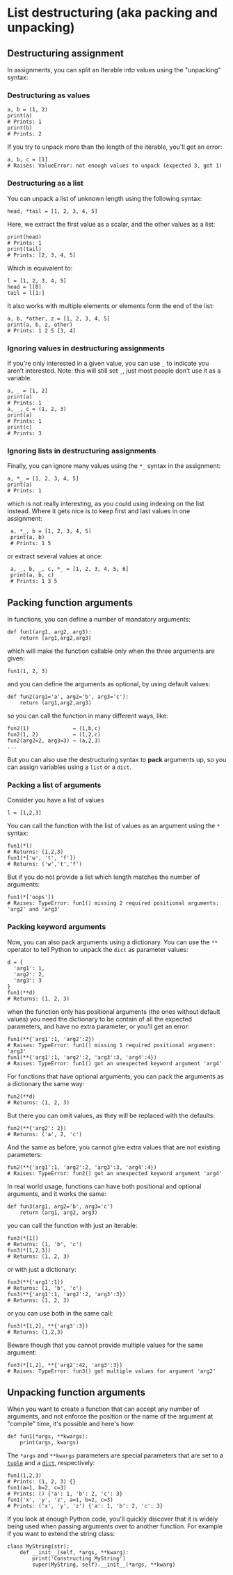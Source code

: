 # List destructuring (aka packing and unpacking)



## Destructuring assignment


In assignments, you can split an Iterable into values using the "unpacking" syntax:

### Destructuring as values

```
a, b = (1, 2)
print(a)
# Prints: 1
print(b)
# Prints: 2

```

If you try to unpack more than the length of the iterable, you'll get an error:

```
a, b, c = [1]
# Raises: ValueError: not enough values to unpack (expected 3, got 1)

```

### Destructuring as a list

You can unpack a list of unknown length using the following syntax:

```
head, *tail = [1, 2, 3, 4, 5]

```

Here, we extract the first value as a scalar, and the other values as a list:

```
print(head)
# Prints: 1
print(tail)
# Prints: [2, 3, 4, 5]

```

Which is equivalent to:

```
l = [1, 2, 3, 4, 5]
head = l[0]
tail = l[1:]

```

It also works with multiple elements or elements form the end of the list:

```
a, b, *other, z = [1, 2, 3, 4, 5]
print(a, b, z, other)
# Prints: 1 2 5 [3, 4]

```

### Ignoring values in destructuring assignments

If you're only interested in a given value, you can use `_` to indicate you aren’t interested. Note: this will still set `_`, just most people don’t use it as a variable.

```
a, _ = [1, 2]
print(a)
# Prints: 1
a, _, c = (1, 2, 3)
print(a)
# Prints: 1
print(c)
# Prints: 3

```

### Ignoring lists in destructuring assignments

Finally, you can ignore many values using the `*_` syntax in the assignment:

```
a, *_ = [1, 2, 3, 4, 5]
print(a)
# Prints: 1

```

which is not really interesting, as you could using indexing on the list instead. Where it gets nice is to keep first and last values in one assignment:

```
 a, *_, b = [1, 2, 3, 4, 5]
 print(a, b)
 # Prints: 1 5

```

or extract several values at once:

```
 a, _, b, _, c, *_ = [1, 2, 3, 4, 5, 6]
 print(a, b, c)
 # Prints: 1 3 5

```



## Packing function arguments


In functions, you can define a number of mandatory arguments:

```
def fun1(arg1, arg2, arg3): 
    return (arg1,arg2,arg3)

```

which will make the function callable only when the three arguments are given:

```
fun1(1, 2, 3)

```

and you can define the arguments as optional, by using default values:

```
def fun2(arg1='a', arg2='b', arg3='c'):
    return (arg1,arg2,arg3)

```

so you can call the function in many different ways, like:

```
fun2(1)              → (1,b,c)
fun2(1, 2)           → (1,2,c)
fun2(arg2=2, arg3=3) → (a,2,3)
...

```

But you can also use the destructuring syntax to **pack** arguments up, so you can assign variables using a `list` or a `dict`.

### Packing a list of arguments

Consider you have a list of values

```
l = [1,2,3]

```

You can call the function with the list of values as an argument using the `*` syntax:

```
fun1(*l)
# Returns: (1,2,3)
fun1(*['w', 't', 'f'])
# Returns: ('w','t','f')

```

But if you do not provide a list which length matches the number of arguments:

```
fun1(*['oops'])
# Raises: TypeError: fun1() missing 2 required positional arguments: 'arg2' and 'arg3'

```

### Packing keyword arguments

Now, you can also pack arguments using a dictionary. You can use the `**` operator to tell Python to unpack the `dict` as parameter values:

```
d = {
  'arg1': 1,
  'arg2': 2,
  'arg3': 3
}
fun1(**d)
# Returns: (1, 2, 3)

```

when the function only has positional arguments (the ones without default values) you need the dictionary to be contain of all the expected parameters, and have no extra parameter, or you'll get an error:

```
fun1(**{'arg1':1, 'arg2':2})
# Raises: TypeError: fun1() missing 1 required positional argument: 'arg3'
fun1(**{'arg1':1, 'arg2':2, 'arg3':3, 'arg4':4})
# Raises: TypeError: fun1() got an unexpected keyword argument 'arg4'

```

For functions that have optional arguments, you can pack the arguments as a dictionary the same way:

```
fun2(**d)
# Returns: (1, 2, 3)

```

But there you can omit values, as they will be replaced with the defaults:

```
fun2(**{'arg2': 2})
# Returns: ('a', 2, 'c')

```

And the same as before, you cannot give extra values that are not existing parameters:

```
fun2(**{'arg1':1, 'arg2':2, 'arg3':3, 'arg4':4})
# Raises: TypeError: fun2() got an unexpected keyword argument 'arg4'

```

In real world usage, functions can have both positional and optional arguments, and it works the same:

```
def fun3(arg1, arg2='b', arg3='c')
    return (arg1, arg2, arg3)

```

you can call the function with just an iterable:

```
fun3(*[1])
# Returns: (1, 'b', 'c')
fun3(*[1,2,3])
# Returns: (1, 2, 3)

```

or with just a dictionary:

```
fun3(**{'arg1':1})
# Returns: (1, 'b', 'c')
fun3(**{'arg1':1, 'arg2':2, 'arg3':3})
# Returns: (1, 2, 3)

```

or you can use both in the same call:

```
fun3(*[1,2], **{'arg3':3})
# Returns: (1,2,3)

```

Beware though that you cannot provide multiple values for the same argument:

```
fun3(*[1,2], **{'arg2':42, 'arg3':3})
# Raises: TypeError: fun3() got multiple values for argument 'arg2'

```



## Unpacking function arguments


When you want to create a function that can accept any number of arguments, and not enforce the position or the name of the argument at "compile" time, it's possible and here's how:

```
def fun1(*args, **kwargs):
    print(args, kwargs)

```

The `*args` and `**kwargs` parameters are special parameters that are set to a [`tuple`](http://web.archive.org/web/20170515014020/http://stackoverflow.com/documentation/python/927/tuple#t=201608011622176668638) and a [`dict`](http://web.archive.org/web/20170515014020/http://stackoverflow.com/documentation/python/396/dictionary#t=201608011622571856793), respectively:

```
fun1(1,2,3)
# Prints: (1, 2, 3) {}
fun1(a=1, b=2, c=3)
# Prints: () {'a': 1, 'b': 2, 'c': 3}
fun1('x', 'y', 'z', a=1, b=2, c=3)
# Prints: ('x', 'y', 'z') {'a': 1, 'b': 2, 'c': 3}

```

If you look at enough Python code, you'll quickly discover that it is widely being used when passing arguments over to another function. For example if you want to extend the string class:

```
class MyString(str):
    def __init__(self, *args, **kwarg):
        print('Constructing MyString')
        super(MyString, self).__init__(*args, **kwarg)

```


